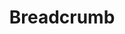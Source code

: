 ---
layout: pattern.njk
tags: 
    - legacy_it
    - legacy_components_it
    - page
key: breadcrumb-legacy_it
title: Breadcrumb
parent: components-legacy_it
image: legacy/overview/breadcrumb.webp
keywords: 
order: 30
availablelanguages: 
    - de
    - en
---